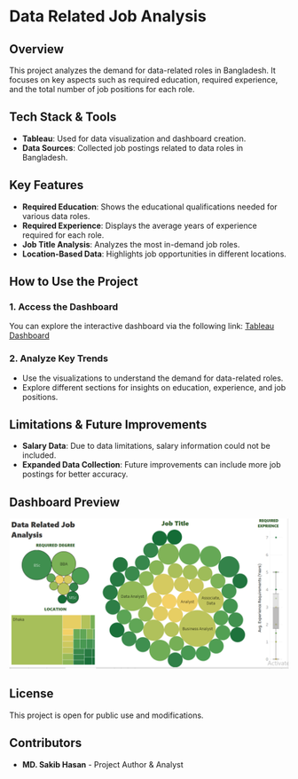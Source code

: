 
# Data Related Job Analysis

## Overview

This project analyzes the demand for data-related roles in Bangladesh. It focuses on key aspects such as required education, required experience, and the total number of job positions for each role.

## Tech Stack & Tools

- **Tableau**: Used for data visualization and dashboard creation.
- **Data Sources**: Collected job postings related to data roles in Bangladesh.

## Key Features

- **Required Education**: Shows the educational qualifications needed for various data roles.
- **Required Experience**: Displays the average years of experience required for each role.
- **Job Title Analysis**: Analyzes the most in-demand job roles.
- **Location-Based Data**: Highlights job opportunities in different locations.

## How to Use the Project

### 1. Access the Dashboard

You can explore the interactive dashboard via the following link:
[Tableau Dashboard](https://public.tableau.com/app/profile/md.sakib.hansn/viz/Book3_17385840736530/Dashboard1?publish=yes)

### 2. Analyze Key Trends
- Use the visualizations to understand the demand for data-related roles.
- Explore different sections for insights on education, experience, and job positions.

## Limitations & Future Improvements

- **Salary Data**: Due to data limitations, salary information could not be included.
- **Expanded Data Collection**: Future improvements can include more job postings for better accuracy.

## Dashboard Preview

![Dashboard Preview](Screenshot%202025-02-03%20035141.png)

## License

This project is open for public use and modifications.

## Contributors

- **MD. Sakib Hasan** - Project Author & Analyst

